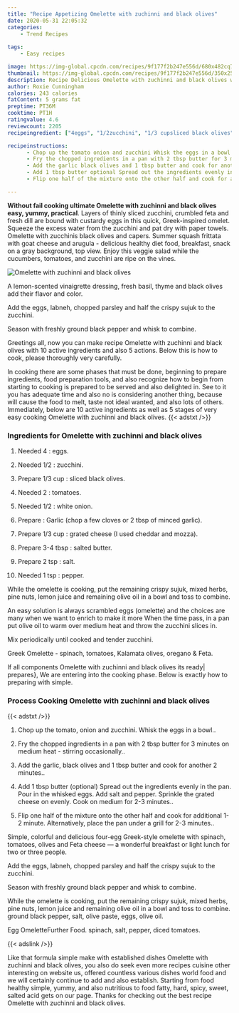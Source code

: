 ```yaml
---
title: "Recipe Appetizing Omelette with zuchinni and black olives"
date: 2020-05-31 22:05:32
categories:
    - Trend Recipes
    
tags:
    - Easy recipes

image: https://img-global.cpcdn.com/recipes/9f177f2b247e556d/680x482cq70/omelette-with-zuchinni-and-black-olives-recipe-main-photo.jpg
thumbnail: https://img-global.cpcdn.com/recipes/9f177f2b247e556d/350x250cq70/omelette-with-zuchinni-and-black-olives-recipe-main-photo.jpg
description: Recipe Delicious Omelette with zuchinni and black olives with 10 ingredients and 5 stages of easy cooking.
author: Roxie Cunningham
calories: 243 calories
fatContent: 5 grams fat
preptime: PT36M
cooktime: PT1H
ratingvalue: 4.6
reviewcount: 2205
recipeingredient: ["4eggs", "1/2zucchini", "1/3 cupsliced black olives", "2tomatoes", "1/2white onion", "Garlic chop a few cloves or 2 tbsp of minced garlic", "1/3 cupgrated cheese I used cheddar and mozza", "3-4 tbspsalted butter", "2 tspsalt", "1 tsppepper"]

recipeinstructions: 
      - Chop up the tomato onion and zucchini Whisk the eggs in a bowl 
      - Fry the chopped ingredients in a pan with 2 tbsp butter for 3 minutes on medium heat  stirring occasionally 
      - Add the garlic black olives and 1 tbsp butter and cook for another 2 minutes 
      - Add 1 tbsp butter optional Spread out the ingredients evenly in the pan Pour in the whisked eggs Add salt and pepper Sprinkle the grated cheese on evenly Cook on medium for 23 minutes 
      - Flip one half of the mixture onto the other half and cook for additional 12 minute Alternatively place the pan under a grill for 23 minutes

---
```




**Without fail cooking ultimate Omelette with zuchinni and black olives easy, yummy, practical**. Layers of thinly sliced zucchini, crumbled feta and fresh dill are bound with custardy eggs in this quick, Greek-inspired omelet. Squeeze the excess water from the zucchini and pat dry with paper towels. Omelette with zucchinis black olives and capers. Summer squash frittata with goat cheese and arugula - delicious healthy diet food, breakfast, snack on a gray background, top view. Enjoy this veggie salad while the cucumbers, tomatoes, and zucchini are ripe on the vines.


![Omelette with zuchinni and black olives](https://img-global.cpcdn.com/recipes/9f177f2b247e556d/680x482cq70/omelette-with-zuchinni-and-black-olives-recipe-main-photo.jpg "Omelette with zuchinni and black olives")



A lemon-scented vinaigrette dressing, fresh basil, thyme and black olives add their flavor and color.

Add the eggs, labneh, chopped parsley and half the crispy sujuk to the zucchini.

Season with freshly ground black pepper and whisk to combine.


Greetings all, now you can make recipe Omelette with zuchinni and black olives with 10 active ingredients and also 5 actions. Below this is how to cook, please thoroughly very carefully.

In cooking there are some phases that must be done, beginning to prepare ingredients, food preparation tools, and also recognize how to begin from starting to cooking is prepared to be served and also delighted in. See to it you has adequate time and also no is considering another thing, because will cause the food to melt, taste not ideal wanted, and also lots of others. Immediately, below are 10 active ingredients as well as 5 stages of very easy cooking Omelette with zuchinni and black olives.
{{< adstxt />}}

### Ingredients for Omelette with zuchinni and black olives


1. Needed 4 : eggs.

1. Needed 1/2 : zucchini.

1. Prepare 1/3 cup : sliced black olives.

1. Needed 2 : tomatoes.

1. Needed 1/2 : white onion.

1. Prepare  : Garlic (chop a few cloves or 2 tbsp of minced garlic).

1. Prepare 1/3 cup : grated cheese (I used cheddar and mozza).

1. Prepare 3-4 tbsp : salted butter.

1. Prepare 2 tsp : salt.

1. Needed 1 tsp : pepper.


While the omelette is cooking, put the remaining crispy sujuk, mixed herbs, pine nuts, lemon juice and remaining olive oil in a bowl and toss to combine.

An easy solution is always scrambled eggs (omelette) and the choices are many when we want to enrich to make it more When the time pass, in a pan put olive oil to warm over medium heat and throw the zucchini slices in.

Mix periodically until cooked and tender zucchini.

Greek Omelette - spinach, tomatoes, Kalamata olives, oregano &amp; Feta.


If all components Omelette with zuchinni and black olives its ready| prepares}, We are entering into the cooking phase. Below is exactly how to preparing with simple.

### Process Cooking Omelette with zuchinni and black olives

{{< adstxt />}}


1. Chop up the tomato, onion and zucchini. Whisk the eggs in a bowl..



1. Fry the chopped ingredients in a pan with 2 tbsp butter for 3 minutes on medium heat - stirring occasionally..



1. Add the garlic, black olives and 1 tbsp butter and cook for another 2 minutes..



1. Add 1 tbsp butter (optional) Spread out the ingredients evenly in the pan. Pour in the whisked eggs. Add salt and pepper. Sprinkle the grated cheese on evenly. Cook on medium for 2-3 minutes..



1. Flip one half of the mixture onto the other half and cook for additional 1-2 minute. Alternatively, place the pan under a grill for 2-3 minutes..




Simple, colorful and delicious four-egg Greek-style omelette with spinach, tomatoes, olives and Feta cheese — a wonderful breakfast or light lunch for two or three people.

Add the eggs, labneh, chopped parsley and half the crispy sujuk to the zucchini.

Season with freshly ground black pepper and whisk to combine.

While the omelette is cooking, put the remaining crispy sujuk, mixed herbs, pine nuts, lemon juice and remaining olive oil in a bowl and toss to combine. ground black pepper, salt, olive paste, eggs, olive oil.

Egg OmeletteFurther Food. spinach, salt, pepper, diced tomatoes.


{{< adslink />}}

Like that formula simple make with established dishes Omelette with zuchinni and black olives, you also do seek even more recipes cuisine other interesting on website us, offered countless various dishes world food and we will certainly continue to add and also establish. Starting from food healthy simple, yummy, and also nutritious to food fatty, hard, spicy, sweet, salted acid gets on our page. Thanks for checking out the best recipe Omelette with zuchinni and black olives.
